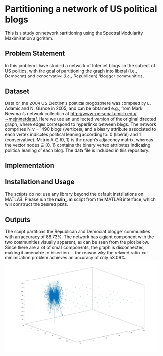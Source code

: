 # Partitioning a network of US political blogs
This is a study on network partitioning using the Spectral Modularity Maximization algorithm. 

## Problem Statement
In this problem I have studied a network of Internet blogs on the subject of US politics, with the goal of partitioning the graph into liberal (i.e., Democrat) and conservative (i.e., Republican) ‘blogger communities’.

## Dataset
Data on the 2004 US Election’s political blogosphere was compiled by L. Adamic and N. Glance in 2005, and can be obtained e.g., from Mark Newman’s network collection at http://www-personal.umich.edu/∼mejn/netdata/. Here we use an undirected version of the original directed graph, where edges correspond to hyperlinks between blogs. The network comprises N_v = 1490 blogs (vertices), and a binary attribute associated to each vertex indicates political leaning according to: 0 (liberal) and 1 (conservative). Matrix A ∈ {0, 1} is the graph’s adjacency matrix, whereas the vector nodes ∈ {0, 1} contains the binary vertex attributes indicating political leaning of each blog. The data file is included in this repository.

## Implementation

## Installation and Usage
The scripts do not use any library beyond the default installations on MATLAB. Please run the **main_.m** script from the MATLAB interface, which will construct the desired plots.

## Outputs
The script partitions the Republican and Democrat blogger communities with an accuracy of 88.73%. The network has a giant component with the two communities visually apparent, as can be seen from the plot below. Since there are a lot of small components, the graph is disconnected, making it amenable to bisection---the reason why the relaxed ratio-cut minimization problem achieves an accuracy of only 53.09%.
<img src="figures/giant.jpg" alt="drawing" width="800"/>
